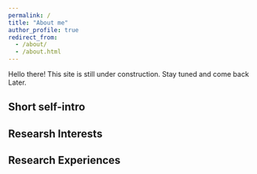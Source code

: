```yaml
---
permalink: /
title: "About me"
author_profile: true
redirect_from: 
  - /about/
  - /about.html
---
```


Hello there! This site is still under construction. Stay tuned and come back Later.

## Short self-intro

## Researsh Interests

## Research Experiences